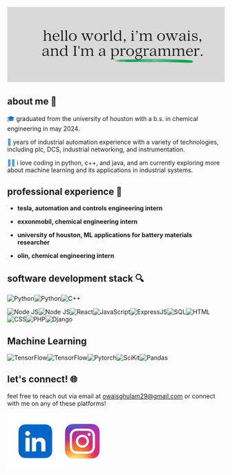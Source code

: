 <p align="center">
  <img src="https://github.com/OwaisGhulam/OwaisGhulam/blob/main/banner.png" width="1000px" alt="owais ghulam - engineer">
</p>


## about me 📘

<span style="color: #0366d6;">🎓</span> graduated from the university of houston with a b.s. in chemical engineering in may 2024.

<span style="color: #0366d6;">🔧</span> years of industrial automation experience with a variety of technologies, including plc, DCS, industrial networking, and instrumentation.

<span style="color: #0366d6;">👨‍💻</span> i love coding in python, c++, and java, and am currently exploring more about machine learning and its applications in industrial systems.

## professional experience 💼

- **tesla, automation and controls engineering intern**

- **exxonmobil, chemical engineering intern**

- **university of houston, ML applications for battery materials researcher**

- **olin, chemical engineering intern**

## software development stack 🔍
![Python](https://img.shields.io/badge/python-3670A0?style=for-the-badge&logo=python&logoColor=ffdd54)![Python](https://img.shields.io/badge/C++-00599C?style=for-the-badge&logo=C%2B%2B&logoColor=white)![C++](https://img.shields.io/badge/Java-ED8B00?style=for-the-badge&logo=openjdk&logoColor=white)


<p></p>

![Node JS](https://img.shields.io/badge/node.js-6DA55F?style=for-the-badge&logo=node.js&logoColor=white)![Node JS](https://img.shields.io/badge/react-%2320232a.svg?style=for-the-badge&logo=react&logoColor=%2361DAFB)![React](https://shields.io/badge/JavaScript-F7DF1E?logo=JavaScript&logoColor=000&style=for-the-badge)![JavaScript](https://img.shields.io/badge/Express.js-404D59?style=for-the-badge)![ExpressJS](https://img.shields.io/badge/Microsoft_SQL_Server-CC2927?style=for-the-badge&logo=microsoft-sql-server&logoColor=white)![SQL](https://img.shields.io/badge/HTML-239120?style=for-the-badge&logo=html5&logoColor=white)![HTML](https://img.shields.io/badge/CSS-239120?&style=for-the-badge&logo=css3&logoColor=white)![CSS](https://img.shields.io/badge/PHP-777BB4?style=for-the-badge&logo=php&logoColor=white)![PHP](https://img.shields.io/badge/Django-092E20?style=for-the-badge&logo=django&logoColor=white)![Django](https://img.shields.io/badge/Flask-000000?style=for-the-badge&logo=flask&logoColor=white)

## Machine Learning
![TensorFlow](https://img.shields.io/badge/TensorFlow-FF6F00?style=for-the-badge&logo=tensorflow&logoColor=white)![TensorFlow](https://img.shields.io/badge/PyTorch-%23EE4C2C.svg?style=for-the-badge&logo=PyTorch&logoColor=white)![Pytorch](https://img.shields.io/badge/scikit--learn-%23F7931E.svg?style=for-the-badge&logo=scikit-learn&logoColor=white)![SciKit](https://img.shields.io/badge/pandas-%23150458.svg?style=for-the-badge&logo=pandas&logoColor=white)![Pandas](https://img.shields.io/badge/Matplotlib-%23ffffff.svg?style=for-the-badge&logo=Matplotlib&logoColor=black)


## let's connect! 🌐

feel free to reach out via email at owaisghulam29@gmail.com or connect with me on any of these platforms!
<p align="left">
<a href="https://linkedin.com/in/owaisg" target="blank"><img align="center" src="https://github.com/OwaisGhulam/OwaisGhulam/blob/main/linkedin.jpeg" alt="LinkedIn" height="130" width="130" /></a>
<a href="https://instagram.com/owaisghulam_" target="blank"><img align="center" src="https://github.com/OwaisGhulam/OwaisGhulam/blob/main/Instagram_icon.png" alt="Instagram" height="80" width="80" /></a>
</p>
